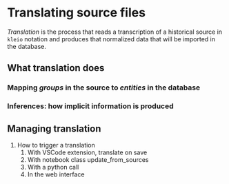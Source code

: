 # Translating source files

_Translation_ is the process that reads a transcription of a historical source in `kleio` notation and produces that normalized data that will be imported in the database.

## What translation does

### Mapping _groups_ in the source to _entities_ in the database

### Inferences: how implicit information is produced 

## Managing translation

1. How to trigger a translation
	1. With VSCode extension, translate on save
	2. With notebook class update_from_sources
	3. With a python call
	4. In the web interface